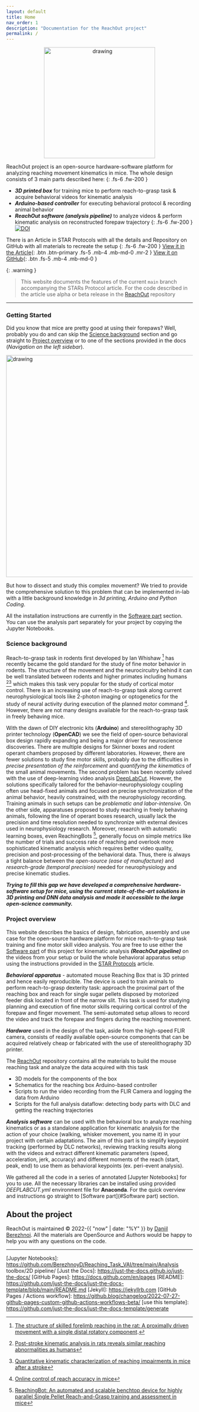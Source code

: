 ```yaml
---
layout: default
title: Home
nav_order: 1
description: "Documentation for the ReachOut project"
permalink: /
---
```


<div style="text-align: center"><img src="{{ site.baseurl }}/images/icon.png" alt="drawing" width="300" height="300"/></div>


ReachOut project is an open-source hardware-software platform for analyzing reaching movement kinematics in mice. 
The whole design consists of 3 main parts described here:
{: .fs-6 .fw-200 }
- ***3D printed box*** for training mice to perform reach-to-grasp task & acquire behavioral videos for kinematic analysis
- ***Arduino-based controller*** for executing behavioral protocol & recording animal behavior
- ***ReachOut software (analysis pipeline)*** to analyze videos & perform kinematic analysis on reconstructed forepaw trajectory
{: .fs-6 .fw-200 }
[![DOI](https://zenodo.org/badge/517810120.svg)](https://zenodo.org/doi/10.5281/zenodo.7383917)

There is an Article in STAR Protocols with all the details and Repository on GitHub with all materials
to recreate the setup
{: .fs-6 .fw-200 }
[View it in the Article][STAR Protocols]{: .btn .btn-primary .fs-5 .mb-4 .mb-md-0 .mr-2 }
[View it on GitHub][ReachOut]{: .btn .fs-5 .mb-4 .mb-md-0 }
 
{: .warning }
> This website documents the features of the current `main` branch accompanying the STARs Protocol article. For the code described in the article use
> alpha or beta release in the [ReachOut] repository

---

### Getting Started
Did you know that mice are pretty good at using their forepaws? Well, probably you do
and can skip the [Science background](#science-background) section and go straight to [Project overview](#project-overview)
or to one of the sections provided in the docs (*Navigation on the left sidebar*).

<img src="{{ site.baseurl }}/images/reachout.gif" alt="drawing" width="600" height="600"/>

But how to dissect and study this complex movement? 
We tried to provide the comprehensive solution to this problem that can be
implemented in-lab with a little background knowledge in *3d printing, Arduino and Python Coding*.
  
All the installation instructions are currently in the [Software part](#software.html) section. 
You can use the analysis part separately for your project by copying the Jupyter Notebooks.






### Science background
Reach-to-grasp task in rodents first developed by Ian Whishaw [^1] has recently became the gold standard for the study of fine motor behavior in rodents.
The structure of the movement and the neurocircuitry behind it can be well translated between rodents and higher primates including humans [^2][^3] which makes this task
very popular for the study of cortical motor control. There is an increasing use of reach-to-grasp task along current neurophysiological tools like 2-photon imaging
or optogenetics for the study of neural activity during execution of the planned motor command [^4]. However, there are not many designs available for the reach-to-grasp task in freely behaving mice. 

With the dawn of DIY electronic kits (**Arduino**) and stereolithography 3D printer technology (**OpenCAD**) we see the field of open-source behavioral box design rapidly expanding and
being a major driver for neuroscience discoveries. There are multiple designs for Skinner boxes and rodent operant chambers proposed by different laboratories. However, there are fewer 
solutions to study fine motor skills, probably due to the difficulties in *precise presentation of the reinforcement* and *quantifying the kinematics* of the small animal movements. 
The second problem has been recently solved with the use of deep-learning video analysis [DeepLabCut]. However, the solutions specifically tailored for the behavior-neurophysiology coupling often use
head-fixed animals and focused on precise synchronization of the animal behavior, heavily constrained, with the neurophysiology recording. 
Training animals in such setups can be *problematic and labor-intensive*. On the other side, apparatuses proposed to study reaching in freely behaving animals, 
following the line of operant boxes research, usually lack the precision and time resolution needed to synchronize with external devices used in neurophysiology research. Moreover, research with 
automatic learning boxes, even ReachingBots [^5], generally focus on simple metrics like the number of trials and success rate of reaching and overlook more sophisticated kinematic analysis which requires better video quality, 
precision and post-processing of the behavioral data. Thus, there is always a tight balance between the *open-source (ease of manufacture)* and *research-grade (temporal precision)* needed for neurophysiology 
and precise kinematic studies.
  
***Trying to fill this gap we have developed a comprehensive hardware-software setup for mice, using the current state-of-the-art solutions in 3D printing and DNN data analysis and made it accessible to the large open-science community.***


### Project overview
This website describes the basics of design, fabrication, assembly and use case for the open-source hardware platform
for mice reach-to-grasp task training and fine motor skill video analysis. You are free to use either the [Software part](#software.html)
of this project for kinematic analysis ***(ReachOut pipeline)*** on the videos from your setup or build the whole behavioral apparatus setup 
using the instructions provided in the [STAR Protocols] article.


***Behavioral apparatus*** - automated mouse Reaching Box that is 3D printed and hence easily reproducible. 
The device is used to train animals to perform reach-to-grasp dexterity task: approach the proximal part of the reaching box
and reach for single sugar pellets disposed by motorized feeder disk located in front of the narrow slit. 
This task is used for studying planning and execution of fine motor skills requiring cortical control of the forepaw and finger movement. 
The semi-automated setup allows to record the video and track the forepaw and fingers during the reaching movement. 

***Hardware*** used in the design of the task, aside from the high-speed FLIR camera, 
consists of readily available open-source components that can be acquired relatively 
cheap or fabricated with the use of stereolithography 3D printer. 

The [ReachOut] repository contains all the materials to build the mouse reaching task and analyze the data acquired with this task
- 3D models for the components of the box
- Schematics for the reaching box Arduino-based controller
- Scripts to run the video recording from the FLIR Camera and logging the data from Arduino
- Scripts for the full analysis dataflow: detecting body parts with DLC and getting the reaching trajectories

***Analysis software*** can be used with the behavioral box to analyze reaching kinematics or as a standalone application for kinematic
analysis for the action of your choice (walking, whisker movement, you name it) in your project with certain adaptations. The aim of this part
is to simplify keypoint tracking (performed by DLC networks), reviewing tracking results along with the videos and extract different kinematic parameters 
(speed, acceleration, jerk, accuracy) and different moments of the reach (start, peak, end) to use them as behavioral keypoints (ex. peri-event analysis).

We gathered all the code in a series of annotated [Jupyter Notebooks] for you to use. All the necessary
libraries can be installed using provided *DEEPLABCUT.yml* environment file for **Anaconda**.
For the quick overview and instructions go straight to [Software part](#Software part) section.


## About the project

ReachOut is maintained &copy; 2022-{{ "now" | date: "%Y" }} by [Daniil Berezhnoi](https://www.researchgate.net/profile/Daniil-Berezhnoy).
All the materials are OpenSource and Authors would be happy to help you with any questions on the code.

----

[^1]: [The structure of skilled forelimb reaching in the rat: A proximally driven movement with a single distal rotatory component](https://www.sciencedirect.com/science/article/pii/016643289090053H#:~:text=(1)%20Most%20of%20the%20first,the%20midline%20of%20the%20body.).
[^2]: [Post-stroke kinematic analysis in rats reveals similar reaching abnormalities as humans](https://www.nature.com/articles/s41598-018-27101-0)
[^3]: [Quantitative kinematic characterization of reaching impairments in mice after a stroke](https://pubmed.ncbi.nlm.nih.gov/25323462/)
[^4]: [Online control of reach accuracy in mice](https://www.ncbi.nlm.nih.gov/pmc/articles/PMC7814908/)
[^5]: [ReachingBot: An automated and scalable benchtop device for highly parallel Single Pellet Reach-and-Grasp training and assessment in mice](https://www.sciencedirect.com/science/article/pii/S0165027023001279?via%3Dihub)

[STAR Protocols]: https://star-protocols.cell.com/protocols/3539
[DeepLabCut]: https://github.com/DeepLabCut/DeepLabCut/
[Anipose Lib]: https://github.com/lambdaloop/aniposelib/
[ReachOut]: https://github.com/BerezhnoyD/Reaching_Task_VAI/
[Jupyter Notebooks]: https://github.com/BerezhnoyD/Reaching_Task_VAI/tree/main/Analysis toolbox/2D pipeline/
[Just the Docs]: https://just-the-docs.github.io/just-the-docs/
[GitHub Pages]: https://docs.github.com/en/pages
[README]: https://github.com/just-the-docs/just-the-docs-template/blob/main/README.md
[Jekyll]: https://jekyllrb.com
[GitHub Pages / Actions workflow]: https://github.blog/changelog/2022-07-27-github-pages-custom-github-actions-workflows-beta/
[use this template]: https://github.com/just-the-docs/just-the-docs-template/generate
